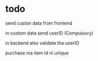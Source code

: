 # todo

send custon data from frontend 

in custom data send userID (Compulsory)

in backend also validate the userID



purchase ma item id ni unique

